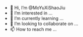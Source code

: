 - 👋 Hi, I’m @MoYuXiShaoJiu
- 👀 I’m interested in ...
- 🌱 I’m currently learning ...
- 💞️ I’m looking to collaborate on ...
- 📫 How to reach me ...

<!---
MoYuXiShaoJiu/MoYuXiShaoJiu is a ✨ special ✨ repository because its `README.md` (this file) appears on your GitHub profile.
You can click the Preview link to take a look at your changes.
--->
